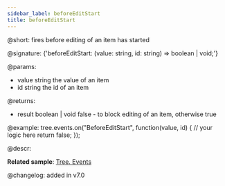 ```yaml
---
sidebar_label: beforeEditStart
title: beforeEditStart
---          
```


@short: fires before editing of an item has started

@signature: {'beforeEditStart: (value: string, id: string) => boolean | void;'}

@params: 
- value     string  the value of an item
- id        string  the id of an item

@returns:
- result	boolean | void		false - to block editing of an item, otherwise true

@example:
tree.events.on("BeforeEditStart", function(value, id) {
    // your logic here
    return false;
});

@descr:

**Related sample**: [Tree. Events](https://snippet.dhtmlx.com/vux1ye9g)

@changelog: added in v7.0
